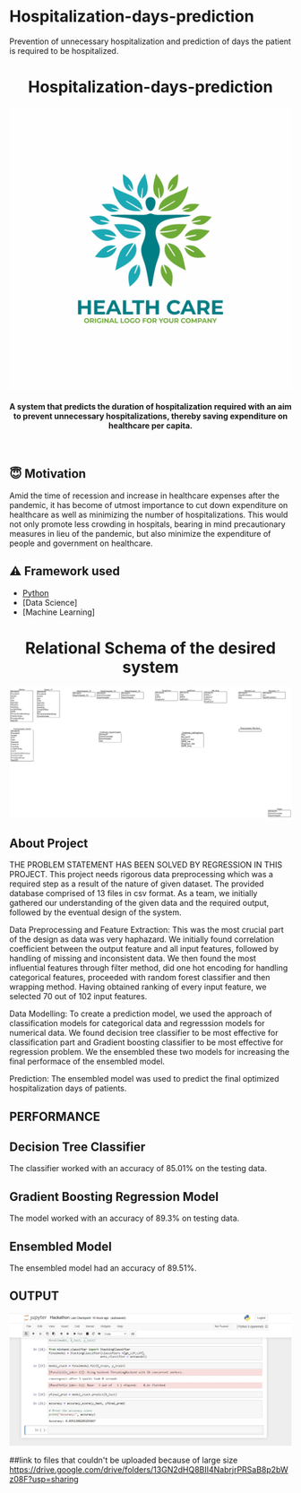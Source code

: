 # Hospitalization-days-prediction
Prevention of unnecessary hospitalization and prediction of days the patient is required to be hospitalized.
<h1 align="center"> Hospitalization-days-prediction</h1>

<div align= "center"><img src="https://github.com/stuti2403/Hospitalization-days-prediction/blob/main/logo.jpg"/>
  <h4>A system that predicts the duration of hospitalization required with an aim to prevent unnecessary hospitalizations, thereby saving expenditure on healthcare per capita.</h4>
</div>

&nbsp;&nbsp;&nbsp;&nbsp;&nbsp;&nbsp;&nbsp;&nbsp;&nbsp;&nbsp;&nbsp;&nbsp;&nbsp;&nbsp;&nbsp;&nbsp;&nbsp;&nbsp;&nbsp;&nbsp;&nbsp;&nbsp;&nbsp;&nbsp;&nbsp;&nbsp;&nbsp;&nbsp;&nbsp;&nbsp;

## :innocent: Motivation
Amid the time of recession and increase in healthcare expenses after the pandemic, it has become of utmost importance to cut down expenditure on healthcare as well as minimizing the number of hospitalizations. This would not only promote less crowding in hospitals, bearing in mind precautionary measures in lieu of the pandemic, but also minimize the expenditure of people and government on healthcare.

## :warning: Framework used

- [Python](https://www.python.org/)
- [Data Science]
- [Machine Learning]


<!-- - [MobileNetV2](https://arxiv.org/abs/1801.04381) -->
<h1 align="center"> Relational Schema of the desired system</h1>
<div align= "center"><img src="https://github.com/stuti2403/Hospitalization-days-prediction/blob/main/Relational Schema.png"/></div>

## About Project
THE PROBLEM STATEMENT HAS BEEN SOLVED BY REGRESSION IN THIS PROJECT.
This project needs rigorous data preprocessing which was a required step as a result of the nature of given dataset. The provided database comprised of 13 files in csv format. As a team, we initially gathered our understanding of the given data and the required output, followed by the eventual design of the system.

Data Preprocessing and Feature Extraction: This was the most crucial part of the design as data was very haphazard. We initially found correlation coefficient between the output feature and all input features, followed by handling of missing and inconsistent data. We then found the most influential features through filter method, did one hot encoding for handling categorical features, proceeded with random forest classifier and then wrapping method. Having obtained ranking of every input feature, we selected 70 out of 102 input features.

Data Modelling: To create a prediction model, we used the approach of classification models for categorical data and regresssion models for numerical data. We found decision tree classifier to be most effective for classification part and Gradient boosting classifier to be most effective for regression problem. We the ensembled these two models for increasing the final performace of the ensembled model.

Prediction: The ensembled model was used to predict the final optimized hospitalization days of patients.


## PERFORMANCE

## Decision Tree Classifier
The classifier worked with an accuracy of 85.01% on the testing data.

## Gradient Boosting Regression Model
The model worked with an accuracy of 89.3% on testing data.


## Ensembled Model
The ensembled model had an accuracy of 89.51%.


## OUTPUT
![image](output.jpeg)

##link to files that couldn't be uploaded because of large size
https://drive.google.com/drive/folders/13GN2dHQ8BII4NabrjrPRSaB8p2bWz08F?usp=sharing
